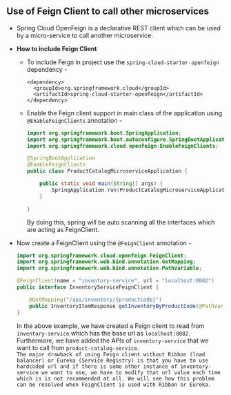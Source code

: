## Use of Feign Client to call other microservices
* Spring Cloud OpenFeign is a declarative REST client which can be used by a micro-service to call another microservice.
* **How to include Feign Client**
  * To include Feign in project use the `spring-cloud-starter-openfeign` dependency -
  
    ```
    <dependency>
      <groupId>org.springframework.cloud</groupId>
      <artifactId>spring-cloud-starter-openfeign</artifactId>
    </dependency>
    ```
  * Enable the Feign client support in main class of the application using `@EnableFeignClients` annotation -
    ```java
    import org.springframework.boot.SpringApplication;
    import org.springframework.boot.autoconfigure.SpringBootApplication;
    import org.springframework.cloud.openfeign.EnableFeignClients;

    @SpringBootApplication
    @EnableFeignClients
    public class ProductCatalogMicroserviceApplication {

	    public static void main(String[] args) {
		    SpringApplication.run(ProductCatalogMicroserviceApplication.class, args);
	    }

    }
    ```
    By doing this, spring will be auto scanning all the interfaces which are acting as FeignClient.
* Now create a FeignClient using the `@FeignClient` annotation -

    ```java
    import org.springframework.cloud.openfeign.FeignClient;
    import org.springframework.web.bind.annotation.GetMapping;
    import org.springframework.web.bind.annotation.PathVariable;

    @FeignClient(name = "inventory-service", url = "localhost:8082")
    public interface InventoryServiceFeignClient {

	    @GetMapping("/api/inventory/{productCode}")
	    public InventoryItemResponse getInventoryByProductCode(@PathVariable("productCode") String productCode);
    }
    ```
    In the above example, we have created a Feign client to read from `inventory-service` which has the base url as `localhost:8082`. Furthermore, we have added the APIs of `inventory-service` that we want to call from `product-catalog-service`.\
    `The major drawback of using Feign client without Ribbon (load balancer) or Eureka (Service Registry) is that you have to use hardcoded url and if there is some other instance of inventory-service we want to use, we have to modify that url value each time which is is not recommended at all. We will see how this problem can be resolved when FeignClient is used with Ribbon or Eureka.`
    
